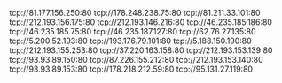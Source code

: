 tcp://81.177.156.250:80
tcp://178.248.238.75:80
tcp://81.211.33.101:80
tcp://212.193.156.175:80
tcp://212.193.146.216:80
tcp://46.235.185.186:80
tcp://46.235.185.75:80
tcp://46.235.187.127:80
tcp://62.76.27.135:80
tcp://5.200.52.193:80
tcp://193.176.79.101:80
tcp://5.188.150.190:80
tcp://212.193.155.253:80
tcp://37.220.163.158:80
tcp://212.193.153.139:80
tcp://93.93.89.150:80
tcp://87.226.155.212:80
tcp://212.193.153.140:80
tcp://93.93.89.153:80
tcp://178.218.212.59:80
tcp://95.131.27.119:80


